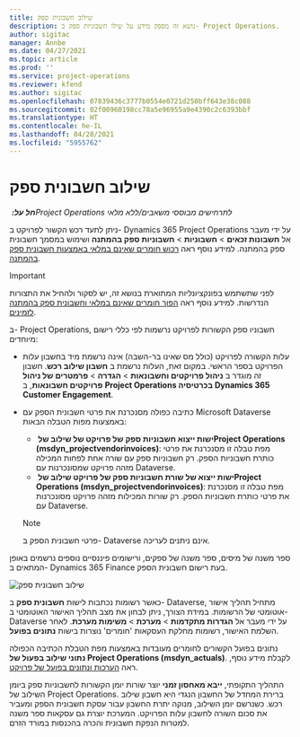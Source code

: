 ```yaml
---
title: שילוב חשבונית ספק
description: נושא זה מספק מידע על שילו חשבוניות ספק ב- Project Operations.
author: sigitac
manager: Annbe
ms.date: 04/27/2021
ms.topic: article
ms.prod: ''
ms.service: project-operations
ms.reviewer: kfend
ms.author: sigitac
ms.openlocfilehash: 07839436c3777b0554e0721d250bff643e38c088
ms.sourcegitcommit: 02f00960198cc78a5e96955a9e4390c2c6393bbf
ms.translationtype: HT
ms.contentlocale: he-IL
ms.lasthandoff: 04/28/2021
ms.locfileid: "5955762"
---
```

# <a name="vendor-invoice-integration"></a>שילוב חשבונית ספק

_**חל על:** ‏Project Operations לתרחישים מבוססי משאבים/ללא מלאי_

ניתן לתעד רכש הקשור לפרויקט ב- Dynamics 365 Project Operations על ידי מעבר אל **חשבונות זכאים** > **חשבוניות** > **חשבוניות ספק בהמתנה** ושימוש במסמך חשבונית ספק בהמתנה. למידע נוסף ראה [רכוש חומרים שאינם במלאי באמצעות חשבונית ספק בהמתנה](../procurement/pending-vendor-invoices.md).

> [!IMPORTANT]
> לפני שתשתמש בפונקציונליות המתוארת בנושא זה, יש לסקור ולהחיל את התצורות הנדרשות. למידע נוסף ראה [הפוך חומרים שאינם במלאי וחשבונית ספק בהמתנה לזמינים](../procurement/configure-materials-nonstocked.md).

ב- Project Operations, חשבוניו ספק הקשורות לפרויקט נרשמות לפי כללי רישום מיוחדים:

- עלות הקשורה לפרויקט (כולל מס שאינו בר-השבה) אינה נרשמת מיד בחשבון עלות הפרויקט בספר הראשי. במקום זאת, העלות נרשמת ב **חשבון שילוב רכש**. חשבון זה מוגדר ב **ניהול פרויקטים וחשבונאות** > **הגדרה** > **פרמטרים של ניהול פרויקטים חשבונאות**, ב **Project Operations בכרטיסיה Dynamics 365 Customer Engagement**.
- כתיבה כפולה מסנכרנת את פרטי חשבונית הספק עם Microsoft Dataverse באמצעות מפות הטבלה הבאות:

     - **ישות ייצוא חשבוניות ספק של פרויקט של שילוב של ‏Project Operations (‏‎msdyn_projectvendorinvoices‏)**: מפת טבלה זו מסנכרנת את פרטי כותרת חשבוניות הספק. רק חשבוניות ספק עם שורה אחת לפחות המכילה מזהה פרויקט שמסונכרנות עם Dataverse.
     - **ישות ייצוא של שורת חשבוניות ספק של פרויקט שילוב של ‏Project Operations (‏‎msdyn_projectvendorinvoices‏)**: מפת טבלה זו מסנכרנת את פרטי כותרת חשבוניות הספק. רק שורות המכילות מזהה פרויקט מסונכרנות עם Dataverse.

     > [!NOTE]
     > פרטי חשבונית הספק ב- Dataverse אינם ניתנים לעריכה.

ספר משנה של מיסים, ספר משנה של ספקים, ורישומים פיננסיים נוספים נרשמים באופן המתאים ב- Dynamics 365 Finance בעת רישום חשבונית הספק.

![שילוב חשבונית ספק](media/DW7VendorInvoice.png)

כאשר רשומות נכתבות לישות **חשבונית ספק** ב- Dataverse, מתחיל תהליך אישור אוטומטי של הרשומות. במידת הצורך, ניתן לבחון את מצב תהליך האישור האוטומטי ב- Dataverse על ידי מעבר אל **הגדרות מתקדמות** > **מערכת** > **משימות מערכת**. לאחר השלמת האישור, רשומות מחלקת העסקאות 'חומרים' נוצרות בישות **נתונים בפועל**.

נתונים בפועל הקשורים לחומרים מעובדות באמצעות מפת הטבלת הכתיבה הכפולה **נתוני שילוב בפעול של Project Operations‏ (msdyn_actuals)**. לקבלת מידע נוסף, ראה [הערכות ונתונים בפועל של פרויקט](resource-dual-write-estimates-actuals.md).

התהליך התקופתי, **ייבא מאחסון זמני** יוצר שורות יומן הקשורות לחשבוניות ספק ביומן השילוב של Project Operations. ברירת המחדל של החשבון הנגדי היא חשבון שילוב רכש. כשנרשם יומן השילוב, מנוקה יתרת החשבון עבור עסקת חשבונית הספק ומעביר את סכום השורה לחשבון עלות הפרויקט. המערכת יוצרת גם עסקאות ספר משנה למטרות הנפקת חשבונית והכרה בהכנסות במורד הזרם.
